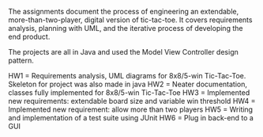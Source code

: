 The assignments document the process of engineering an extendable, more-than-two-player, digital version of tic-tac-toe. It covers requirements analysis, planning with UML, and the iterative process of developing the end product. 

The projects are all in Java and used the Model View Controller design pattern.

HW1 = Requirements analysis, UML diagrams for 8x8/5-win Tic-Tac-Toe. Skeleton for project was also made in java
HW2 = Neater documentation, classes fully implemented for 8x8/5-win Tic-Tac-Toe
HW3 = Implemented new requirements: extendable board size and variable win threshold
HW4 = Implemented new requirement: allow more than two players
HW5 = Writing and implementation of a test suite using JUnit
HW6 = Plug in back-end to a GUI
